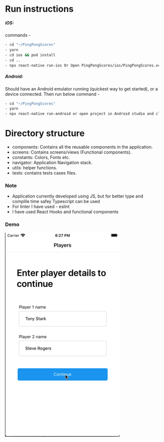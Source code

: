 # Run instructions

##### iOS:

commands -

```sh
- cd "~/PingPongScores"
- yarn
- cd ios && pod install
- cd ..
- npx react-native run-ios Or Open PingPongScores/ios/PingPongScores.xcworkspace in Xcode and click the Run button
```

##### Android:

Should have an Android emulator running (quickest way to get started), or a device connected.
Then run below command -

```sh
- cd "~/PingPongScores"
- yarn
- npx react-native run-android or open project in Android studio and clcik the run button after gradle build
```

# Directory structure

- components: Contains all the reusable components in the application.
- screens: Contains screens/views (Functional components).
- constants: Colors, Fonts etc.
- navigator: Application Navigation stack.
- utils: helper functions.
- tests: contains tests cases files.

### Note

- Application currently developed using JS, but for better type and complile time safey Typescript can be used
- For linter I have used - eslint
- I have used React Hooks and functional components

### Demo
![Demo image](https://github.com/sumitr25/PingPongScore/blob/master/demo.gif)